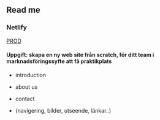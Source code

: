 ## Read me

### Netlify
[PROD](https://admiring-hamilton-c597fe.netlify.com/)

#### Uppgift: skapa en ny web site från scratch, för ditt team i marknadsföringssyfte att få praktikplats
- introduction
- about us
- contact

- (navigering, bilder, utseende, länkar..)
